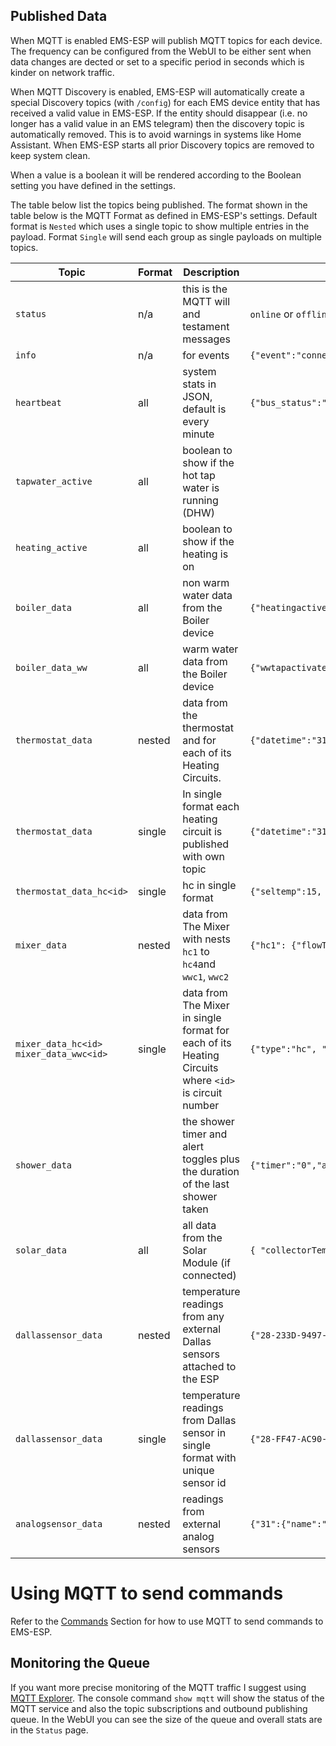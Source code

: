 ## Published Data

When MQTT is enabled EMS-ESP will publish MQTT topics for each device. The frequency can be configured from the WebUI to be either sent when data changes are dected or set to a specific period in seconds which is kinder on network traffic.

When MQTT Discovery is enabled, EMS-ESP will automatically create a special Discovery topics (with `/config`) for each EMS device entity that has received a valid value in EMS-ESP. If the entity should disappear (i.e. no longer has a valid value in an EMS telegram) then the discovery topic is automatically removed. This is to avoid warnings in systems like Home Assistant. When EMS-ESP starts all prior Discovery topics are removed to keep system clean.

When a value is a boolean it will be rendered according to the Boolean setting you have defined in the settings.

The table below list the topics being published. The format shown in the table below is the MQTT Format as defined in EMS-ESP's settings. Default format is `Nested` which uses a single topic to show multiple entries in the payload. Format `Single` will send each group as single payloads on multiple topics.

<!-- prettier-ignore -->
| Topic | Format | Description | Payload Example |
| - | - | - | - |
| `status` | n/a | this is the MQTT will and testament messages | `online` or `offline` |
| `info` | n/a | for events | `{"event":"connected","version":"3.5.0-dev.14","boot time":"2022-12-30T13:50:54+0100","network":"ethernet","hostname":"ems-esp","MAC":"A9:03:3A:61:34:CE","IPv4 address":"192.168.1.134/255.255.255.0","IPv4 gateway":"192.168.1.1","IPv4 nameserver":"192.168.1.1"}` |
| `heartbeat` | all | system stats in JSON, default is every minute | `{"bus_status":"connected","uptime":"000+22:32:01.497","uptime_sec":81121,"ntp_status":"on","rxreceived":76970,"rxfails":28,"txreads":17587,"txwrites":0,"txfails":0,"mqttcount":42344,"mqttfails":0,"mqttconnects":1,"apicalls":0,"apifails":0,"sensorreads":16224,"sensorfails":0,"freemem":151}` |
| `tapwater_active` | all | boolean to show if the hot tap water is running (DHW) | |
| `heating_active` | all | boolean to show if the heating is on | |
| `boiler_data` | all | non warm water data from the Boiler device | `{"heatingactive":"off","tapwateractive":"off","selflowtemp":0,"selburnpow":23,"heatingpumpmod":0,"curflowtemp":57.5,"rettemp":56.9,"syspress":1.5,"boiltemp":60.8,"burngas":"off","burngas2":"off","flamecurr":0.0,"heatingpump":"off","fanwork":"off","ignwork":"off","oilpreheat":"off","heatingactivated":"on","heatingtemp":65,"pumpmodmax":70,"pumpmodmin":30,"pumpdelay":1,"burnminperiod":10,"burnminpower":0,"burnmaxpower":50,"boilhyston":-6,"boilhystoff":6,"boil2hyston":0,"boil2hystoff":0,"curburnpow":0,"burnstarts":359634,"burnworkmin":620952,"burn2workmin":0,"heatworkmin":508794,"heatstarts":42076,"ubauptime":5166357,"servicecode":"0A","servicecodenumber":305,"maintenancemessage":"H00","maintenance":"manual","maintenancetime":6000,"maintenancedate":"01.01.2012"}` |
| `boiler_data_ww` | all | warm water data from the Boiler device | `{"wwtapactivated":"on","wwsettemp":62,"wwseltemp":60,"wwtype":"flow","wwcomfort":"hot","wwflowtempoffset":40,"wwmaxpower":100,"wwcircpump":"off","wwchargetype":"3-way valve","wwhyston":-5,"wwhystoff":0,"wwdisinfectiontemp":70,"wwcirc":"off","wwcurtemp":52.9,"wwcurflow":0.0,"wwstoragetemp1":52.9,"wwactivated":"on","wwonetime":"off","wwdisinfecting":"off","wwcharging":"off","wwrecharging":"on","wwtempok":"on","wwactive":"off","ww3wayvalve":"on","wwstarts":317558,"wwworkm":112158}` |
| `thermostat_data` | nested | data from the thermostat and for each of its Heating Circuits. | `{"datetime":"31.12.2022 12:25","hc1":{"seltemp":15.0,"currtemp":20.7,"mode":"auto","manualtemp":21.0,"daytemp2":20.5,"daytemp3":20.0,"daytemp4":20.5,"nighttemp":15.0,"switchtime":"00 mo 00:00 T1"}}` |
| `thermostat_data` | single | In single format each heating circuit is published with own topic | `{"datetime":"31.12.2022 12:25"}` |
| `thermostat_data_hc<id>` | single | hc in single format | `{"seltemp":15, "currtemp":20.6, "mode":"auto"}` |
| `mixer_data` | nested | data from The Mixer with nests `hc1` to `hc4`and `wwc1`, `wwc2` | `{"hc1": {"flowTemp":55, "pumpStatus":"on", "valveStatus":25}}` |
| `mixer_data_hc<id>` `mixer_data_wwc<id>` | single | data from The Mixer in single format for each of its Heating Circuits where `<id>` is circuit number | `{"type":"hc", "flowTemp":55, "pumpStatus":"on", "valveStatus":55}` |
| `shower_data` | | the shower timer and alert toggles plus the duration of the last shower taken | `{"timer":"0","alert":"0","duration":"4 minutes 32 seconds"}` |
| `solar_data` | all | all data from the Solar Module (if connected) | `{ "collectorTemp": 15.8, "tankBottomTemp": 29.8, "solarPumpModulation": 0, "cylinderPumpModulation": 0, "solarPump": "off", "valveStatus": "off", "tankHeated": "off", "collectorShutdown": "off", "energyLastHour": 0, "energyToday": 1792, "energyTotal": 2784.7 }` |
| `dallassensor_data` | nested| temperature readings from any external Dallas sensors attached to the ESP | `{"28-233D-9497-0C03":{"name":"zolder32","temp":19.6}}` |
| `dallassensor_data` | single | temperature readings from Dallas sensor in single format with unique sensor id | `{"28-FF47-AC90-1604":20.94}` |
| `analogsensor_data` | nested | readings from external analog sensors | `{"31":{"name":"analog31","value":0}}` |

# Using MQTT to send commands

Refer to the [Commands](Commands#mqtt) Section for how to use MQTT to send commands to EMS-ESP.

## Monitoring the Queue

If you want more precise monitoring of the MQTT traffic I suggest using [MQTT Explorer](http://mqtt-explorer.com/). The console command `show mqtt` will show the status of the MQTT service and also the topic subscriptions and outbound publishing queue. In the WebUI you can see the size of the queue and overall stats are in the `Status` page.

